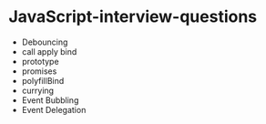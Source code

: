 # JavaScript-interview-questions
- Debouncing
- call apply bind
- prototype
- promises
- polyfillBind
- currying
- Event Bubbling
- Event Delegation
